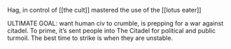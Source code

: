 Hag, in control of [[the cult]]
mastered the use of the [[lotus eater]]

ULTIMATE GOAL: want human civ to crumble, is prepping for a war against citadel. To prime, it’s sent people into The Citadel for political and public turmoil. The best time to strike is when they are unstable.